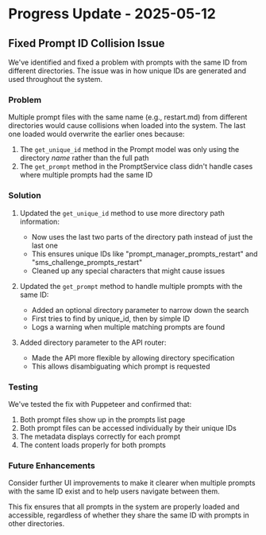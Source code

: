 # Progress Update - 2025-05-12

## Fixed Prompt ID Collision Issue

We've identified and fixed a problem with prompts with the same ID from different directories. The issue was in how unique IDs are generated and used throughout the system.

### Problem

Multiple prompt files with the same name (e.g., restart.md) from different directories would cause collisions when loaded into the system. The last one loaded would overwrite the earlier ones because:

1. The `get_unique_id` method in the Prompt model was only using the directory *name* rather than the full path
2. The `get_prompt` method in the PromptService class didn't handle cases where multiple prompts had the same ID

### Solution

1. Updated the `get_unique_id` method to use more directory path information:
   - Now uses the last two parts of the directory path instead of just the last one
   - This ensures unique IDs like "prompt_manager_prompts_restart" and "sms_challenge_prompts_restart" 
   - Cleaned up any special characters that might cause issues

2. Updated the `get_prompt` method to handle multiple prompts with the same ID:
   - Added an optional directory parameter to narrow down the search
   - First tries to find by unique_id, then by simple ID
   - Logs a warning when multiple matching prompts are found

3. Added directory parameter to the API router:
   - Made the API more flexible by allowing directory specification
   - This allows disambiguating which prompt is requested

### Testing

We've tested the fix with Puppeteer and confirmed that:

1. Both prompt files show up in the prompts list page
2. Both prompt files can be accessed individually by their unique IDs
3. The metadata displays correctly for each prompt
4. The content loads properly for both prompts

### Future Enhancements

Consider further UI improvements to make it clearer when multiple prompts with the same ID exist and to help users navigate between them.

This fix ensures that all prompts in the system are properly loaded and accessible, regardless of whether they share the same ID with prompts in other directories.